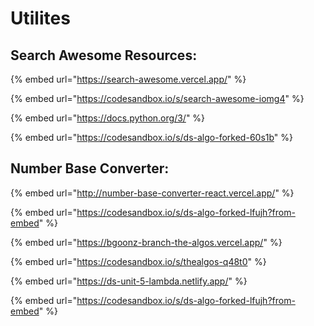 # Utilites

## Search Awesome Resources:

{% embed url="https://search-awesome.vercel.app/" %}

{% embed url="https://codesandbox.io/s/search-awesome-iomg4" %}

{% embed url="https://docs.python.org/3/" %}

{% embed url="https://codesandbox.io/s/ds-algo-forked-60s1b" %}

## Number Base Converter:

{% embed url="http://number-base-converter-react.vercel.app/" %}

{% embed url="https://codesandbox.io/s/ds-algo-forked-lfujh?from-embed" %}

{% embed url="https://bgoonz-branch-the-algos.vercel.app/" %}

{% embed url="https://codesandbox.io/s/thealgos-q48t0" %}

{% embed url="https://ds-unit-5-lambda.netlify.app/" %}

{% embed url="https://codesandbox.io/s/ds-algo-forked-lfujh?from-embed" %}
